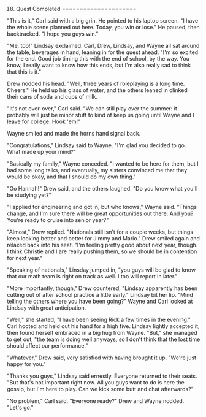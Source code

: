 18. Quest Completed
=====================

"This is it," Carl said with a big grin. He pointed to his laptop screen. "I have the whole scene planned out here. Today, you win or lose." He paused, then backtracked. "I hope you guys win."

"Me, too!" Lindsay exclaimed. Carl, Drew, Lindsay, and Wayne all sat around the table, beverages in hand, leaning in for the quest ahead. "I'm so excited for the end. Good job timing this with the end of school, by the way. You know, I really want to know how this ends, but I'm also really sad to think that this is it."

Drew nodded his head. "Well, three years of roleplaying is a long time. Cheers." He held up his glass of water, and the others leaned in clinked their cans of soda and cups of milk.

"It's not over-over," Carl said. "We can still play over the summer: it probably will just be minor stuff to kind of keep us going until Wayne and I leave for college. Hook 'em!"

Wayne smiled and made the horns hand signal back.

"Congratulations," Lindsay said to Wayne. "I'm glad you decided to go. What made up your mind?"

"Basically my family," Wayne conceded. "I wanted to be here for them, but I had some long talks, and eventually, my sisters convinced me that they would be okay, and that I should do my own thing."

"Go Hannah!" Drew said, and the others laughed. "Do you know what you'll be studying yet?"

"I applied for engineering and got in, but who knows," Wayne said. "Things change, and I'm sure there will be great opportunities out there. And you? You're ready to cruise into senior year?"

"Almost," Drew replied. "Nationals still isn't for a couple weeks, but things keep looking better and better for Jimmy and Mario." Drew smiled again and relaxed back into his seat. "I'm feeling pretty good about next year, though. I think Christie and I are really pushing them, so we should be in contention for next year."

"Speaking of nationals," Linsday jumped in, "you guys will be glad to know that our math team is right on track as well. I too will report in later."

"More importantly, though," Drew countered, "Lindsay apparently has been cutting out of after school practice a little early." Lindsay bit her lip. "Mind telling the others where you have been going?" Wayne and Carl looked at Lindsay with great anticipation.

"Well," she started, "I have been seeing Rick a few times in the evening." Carl hooted and held out his hand for a high five. Lindsay lightly accepted it, then found herself embraced in a big hug from Wayne. "But," she managed to get out, "the team is doing well anyways, so I don't think that the lost time should affect our performance."

"Whatever," Drew said, very satisfied with having brought it up. "We're just happy for you."

"Thanks you guys," Lindsay said ernestly. Everyone returned to their seats. "But that's not important right now. All you guys want to do is here the gossip, but I'm here to play. Can we kick some butt and chat afterwards?"

"No problem," Carl said. "Everyone ready?" Drew and Wayne nodded. "Let's go."
